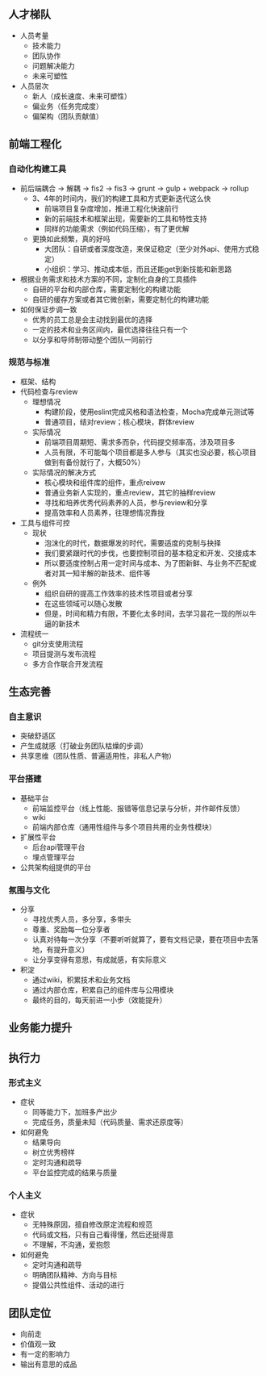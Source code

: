 ## 人才梯队

* 人员考量
    * 技术能力
    * 团队协作
    * 问题解决能力
    * 未来可塑性
* 人员层次
    * 新人（成长速度、未来可塑性）
    * 偏业务（任务完成度）
    * 偏架构（团队贡献值）


## 前端工程化

### 自动化构建工具
* 前后端耦合 -> 解耦 -> fis2 -> fis3 -> grunt -> gulp + webpack -> rollup
    * 3、4年的时间内，我们的构建工具和方式更新迭代这么快
        * 前端项目复杂度增加，推进工程化快速前行
        * 新的前端技术和框架出现，需要新的工具和特性支持
        * 同样的功能需求（例如代码压缩），有了更优解
    * 更换如此频繁，真的好吗
        * 大团队：自研或者深度改造，来保证稳定（至少对外api、使用方式稳定）
        * 小组织：学习、推动成本低，而且还能get到新技能和新思路
* 根据业务需求和技术方案的不同，定制化自身的工具插件
    * 自研的平台和内部仓库，需要定制化的构建功能
    * 自研的缓存方案或者其它微创新，需要定制化的构建功能
* 如何保证步调一致
    * 优秀的员工总是会主动找到最优的选择
    * 一定的技术和业务区间内，最优选择往往只有一个
    * 以分享和导师制带动整个团队一同前行

### 规范与标准
* 框架、结构
* 代码检查与review
    * 理想情况
        * 构建阶段，使用eslint完成风格和语法检查，Mocha完成单元测试等
        * 普通项目，结对review；核心模块，群体review
    * 实际情况
        * 前端项目周期短、需求多而杂，代码提交频率高，涉及项目多
        * 人员有限，不可能每个项目都是多人参与（其实也没必要，核心项目做到有备份就行了，大概50%）
    * 实际情况的解决方式
        * 核心模块和组件库的组件，重点reivew
        * 普通业务新人实现的，重点review，其它的抽样review
        * 寻找和培养优秀代码素养的人员，参与review和分享
        * 提高效率和人员素养，往理想情况靠拢
* 工具与组件可控
    * 现状
        * 泡沫化的时代，数据爆发的时代，需要适度的克制与抉择
        * 我们要紧跟时代的步伐，也要控制项目的基本稳定和开发、交接成本
        * 所以要适度控制占用一定时间与成本、为了图新鲜、与业务不匹配或者对其一知半解的新技术、组件等
    * 例外
        * 组织自研的提高工作效率的技术性项目或者分享
        * 在这些领域可以随心发散
        * 但是，时间和精力有限，不要化太多时间，去学习昙花一现的所以牛逼的新技术
* 流程统一
    * git分支使用流程
    * 项目提测与发布流程
    * 多方合作联合开发流程

## 生态完善

### 自主意识
* 突破舒适区
* 产生成就感（打破业务团队枯燥的步调）
* 共享思维（团队性质、普遍适用性，非私人产物）

### 平台搭建
* 基础平台
    * 前端监控平台（线上性能、报错等信息记录与分析，并作邮件反馈）
    * wiki
    * 前端内部仓库（通用性组件与多个项目共用的业务性模块）
* 扩展性平台
    * 后台api管理平台
    * 埋点管理平台
* 公共架构组提供的平台

### 氛围与文化
* 分享
    * 寻找优秀人员，多分享，多带头
    * 尊重、奖励每一位分享者
    * 认真对待每一次分享（不要听听就算了，要有文档记录，要在项目中去落地，有提升意义）
    * 让分享变得有意思，有成就感，有实际意义
* 积淀
    * 通过wiki，积累技术和业务文档
    * 通过内部仓库，积累自己的组件库与公用模块
    * 最终的目的，每天前进一小步（效能提升）

## 业务能力提升

## 执行力

### 形式主义
* 症状
  * 同等能力下，加班多产出少
  * 完成任务，质量未知（代码质量、需求还原度等）
* 如何避免
    * 结果导向
    * 树立优秀榜样
    * 定时沟通和疏导
    * 平台监控完成的结果与质量

### 个人主义
* 症状
    * 无特殊原因，擅自修改原定流程和规范
    * 代码或文档，只有自己看得懂，然后还挺得意
    * 不理解，不沟通，爱抱怨
* 如何避免
  * 定时沟通和疏导
  * 明确团队精神、方向与目标
  * 提倡公共性组件、活动的进行

## 团队定位
* 向前走
* 价值观一致
* 有一定的影响力
* 输出有意思的成品
